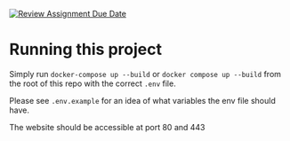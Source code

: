 [![Review Assignment Due Date](https://classroom.github.com/assets/deadline-readme-button-24ddc0f5d75046c5622901739e7c5dd533143b0c8e959d652212380cedb1ea36.svg)](https://classroom.github.com/a/6BOvYMwN)
# Running this project

Simply run `docker-compose up --build` or `docker compose up --build` from the root of this repo with the correct `.env` file.

Please see `.env.example` for an idea of what variables the env file should have.

The website should be accessible at port 80 and 443



